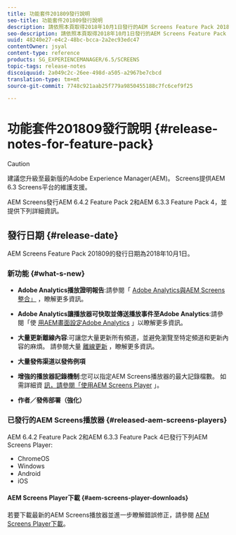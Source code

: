 ```yaml
---
title: 功能套件201809發行說明
seo-title: 功能套件201809發行說明
description: 請依照本頁取得2018年10月1日發行的AEM Screens Feature Pack 201809的資訊。
seo-description: 請依照本頁取得2018年10月1日發行的AEM Screens Feature Pack 201809的資訊。
uuid: 48240e27-e4c2-48bc-bcca-2a2ec93edc47
contentOwner: jsyal
content-type: reference
products: SG_EXPERIENCEMANAGER/6.5/SCREENS
topic-tags: release-notes
discoiquuid: 2a049c2c-26ee-498d-a505-a2967be7cbcd
translation-type: tm+mt
source-git-commit: 7748c921aab25f779a9850455188c7fc6cef9f25

---
```



# 功能套件201809發行說明 {#release-notes-for-feature-pack}

>[!CAUTION]
>
>建議您升級至最新版的Adobe Experience Manager(AEM)。 Screens提供AEM 6.3 Screens平台的維護支援。

AEM Screens發行AEM 6.4.2 Feature Pack 2和AEM 6.3.3 Feature Pack 4，並提供下列詳細資訊。

## 發行日期 {#release-date}

AEM Screens Feature Pack 201809的發行日期為2018年10月1日。

### 新功能 {#what-s-new}

* **Adobe Analytics播放證明報告**:請參閱「 [Adobe Analytics與AEM Screens整合」](adobe-analytics-integration-aem-screens.md) ，瞭解更多資訊。

* **Adobe Analytics讓播放器可快取並傳送播放事件至Adobe Analytics**:請參閱「使 [用AEM畫面設定Adobe Analytics](configuring-adobe-analytics-aem-screens.md) 」以瞭解更多資訊。

* **大量更新離線內容**:可讓您大量更新所有頻道，並避免瀏覽至特定頻道和更新內容的麻煩。 請參閱大量 [離線更新](bulk-offline-update.md) ，瞭解更多資訊。

* **大量發佈渠道以發佈例項**
* **增強的播放器記錄機制**:您可以指定AEM Screens播放器的最大記錄檔數。 如需詳細資 [訊，請參閱「使用AEM Screens Player](working-with-screens-player.md) 」。

* **作者／發佈部署（強化）**

### 已發行的AEM Screens播放器 {#released-aem-screens-players}

AEM 6.4.2 Feature Pack 2和AEM 6.3.3 Feature Pack 4已發行下列AEM Screens Player:

* ChromeOS
* Windows
* Android
* iOS

#### AEM Screens Player下載 {#aem-screens-player-downloads}

若要下載最新的AEM Screens播放器並進一步瞭解錯誤修正，請參閱 [AEM Screens Player下載](https://download.macromedia.com/screens/)。
